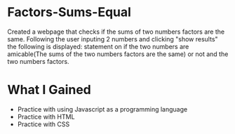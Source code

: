 # Factors-Sums-Equal

Created a webpage that checks if the sums of two numbers factors are the same. Following the user inputing 2 numbers and clicking "show results" the following is displayed: statement on if the two numbers are amicable(The sums of the two numbers factors are the same) or not and the two numbers factors. 


# What I Gained

* Practice with using Javascript as a programming language
* Practice with HTML
* Practice with CSS
